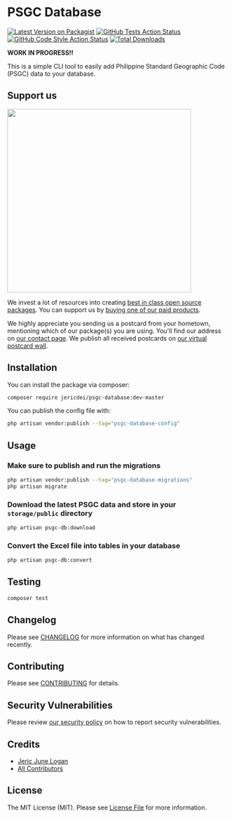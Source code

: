 # PSGC Database

[![Latest Version on Packagist](https://img.shields.io/packagist/v/jericdei/psgc-database.svg?style=flat-square)](https://packagist.org/packages/jericdei/psgc-database)
[![GitHub Tests Action Status](https://img.shields.io/github/actions/workflow/status/jericdei/psgc-database/run-tests.yml?branch=main&label=tests&style=flat-square)](https://github.com/jericdei/psgc-database/actions?query=workflow%3Arun-tests+branch%3Amain)
[![GitHub Code Style Action Status](https://img.shields.io/github/actions/workflow/status/jericdei/psgc-database/fix-php-code-style-issues.yml?branch=main&label=code%20style&style=flat-square)](https://github.com/jericdei/psgc-database/actions?query=workflow%3A"Fix+PHP+code+style+issues"+branch%3Amain)
[![Total Downloads](https://img.shields.io/packagist/dt/jericdei/psgc-database.svg?style=flat-square)](https://packagist.org/packages/jericdei/psgc-database)

**WORK IN PROGRESS!!**

This is a simple CLI tool to easily add Philippine Standard Geographic Code (PSGC) data to your database.

## Support us

[<img src="https://github-ads.s3.eu-central-1.amazonaws.com/psgc-database.jpg?t=1" width="419px" />](https://spatie.be/github-ad-click/psgc-database)

We invest a lot of resources into creating [best in class open source packages](https://spatie.be/open-source). You can support us by [buying one of our paid products](https://spatie.be/open-source/support-us).

We highly appreciate you sending us a postcard from your hometown, mentioning which of our package(s) you are using. You'll find our address on [our contact page](https://spatie.be/about-us). We publish all received postcards on [our virtual postcard wall](https://spatie.be/open-source/postcards).

## Installation

You can install the package via composer:

```bash
composer require jericdei/psgc-database:dev-master
```

You can publish the config file with:

```bash
php artisan vendor:publish --tag="psgc-database-config"
```

## Usage

### Make sure to publish and run the migrations
```bash
php artisan vendor:publish --tag="psgc-database-migrations"
php artisan migrate
```

### Download the latest PSGC data and store in your `storage/public` directory
```bash
php artisan psgc-db:download
```

### Convert the Excel file into tables in your database
```bash
php artisan psgc-db:convert
```

## Testing

```bash
composer test
```

## Changelog

Please see [CHANGELOG](CHANGELOG.md) for more information on what has changed recently.

## Contributing

Please see [CONTRIBUTING](CONTRIBUTING.md) for details.

## Security Vulnerabilities

Please review [our security policy](../../security/policy) on how to report security vulnerabilities.

## Credits

- [Jeric June Logan](https://github.com/jericdei)
- [All Contributors](../../contributors)

## License

The MIT License (MIT). Please see [License File](LICENSE.md) for more information.
